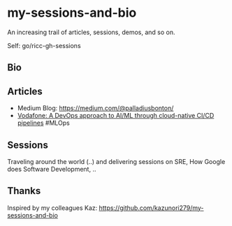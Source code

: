 # my-sessions-and-bio
An increasing trail of articles, sessions, demos, and so on.

Self: go/ricc-gh-sessions

## Bio


## Articles

* Medium Blog: https://medium.com/@palladiusbonton/
* [Vodafone: A DevOps approach to AI/ML through cloud-native CI/CD pipelines](https://cloud.google.com/blog/products/devops-sre/how-vodafone-uses-cicd-to-speed-up-ml-pipelines) #MLOps 


## Sessions 

Traveling around the world (..) and delivering sessions on SRE, How Google does Software Development, ..

## Thanks

Inspired by my colleagues Kaz: https://github.com/kazunori279/my-sessions-and-bio